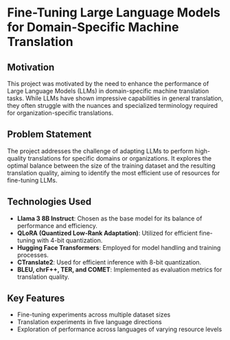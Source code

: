 # Fine-Tuning Large Language Models for Domain-Specific Machine Translation

## Motivation

This project was motivated by the need to enhance the performance of Large Language Models (LLMs) in domain-specific machine translation tasks. While LLMs have shown impressive capabilities in general translation, they often struggle with the nuances and specialized terminology required for organization-specific translations.

## Problem Statement

The project addresses the challenge of adapting LLMs to perform high-quality translations for specific domains or organizations. It explores the optimal balance between the size of the training dataset and the resulting translation quality, aiming to identify the most efficient use of resources for fine-tuning LLMs.

## Technologies Used

- **Llama 3 8B Instruct**: Chosen as the base model for its balance of performance and efficiency.
- **QLoRA (Quantized Low-Rank Adaptation)**: Utilized for efficient fine-tuning with 4-bit quantization.
- **Hugging Face Transformers**: Employed for model handling and training processes.
- **CTranslate2**: Used for efficient inference with 8-bit quantization.
- **BLEU, chrF++, TER, and COMET**: Implemented as evaluation metrics for translation quality.

## Key Features

- Fine-tuning experiments across multiple dataset sizes
- Translation experiments in five language directions
- Exploration of performance across languages of varying resource levels
